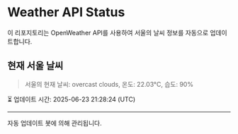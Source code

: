 
# Weather API Status

이 리포지토리는 OpenWeather API를 사용하여 서울의 날씨 정보를 자동으로 업데이트합니다.

## 현재 서울 날씨
> 서울의 현재 날씨: overcast clouds, 온도: 22.03°C, 습도: 90%

⏳ 업데이트 시간: 2025-06-23 21:28:24 (UTC)

---
자동 업데이트 봇에 의해 관리됩니다.

